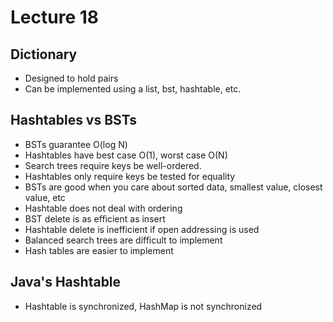 # Lecture 18 #

Dictionary
----------

- Designed to hold pairs
- Can be implemented using a list, bst, hashtable, etc.

Hashtables vs BSTs
------------------

- BSTs guarantee O(log N)
- Hashtables have best case O(1), worst case O(N)
- Search trees require keys be well-ordered.
- Hashtables only require keys be tested for equality
- BSTs are good when you care about sorted data, smallest value, closest value, etc
- Hashtable does not deal with ordering
- BST delete is as efficient as insert
- Hashtable delete is inefficient if open addressing is used
- Balanced search trees are difficult to implement
- Hash tables are easier to implement

Java's Hashtable
----------------

- Hashtable is synchronized, HashMap is not synchronized
